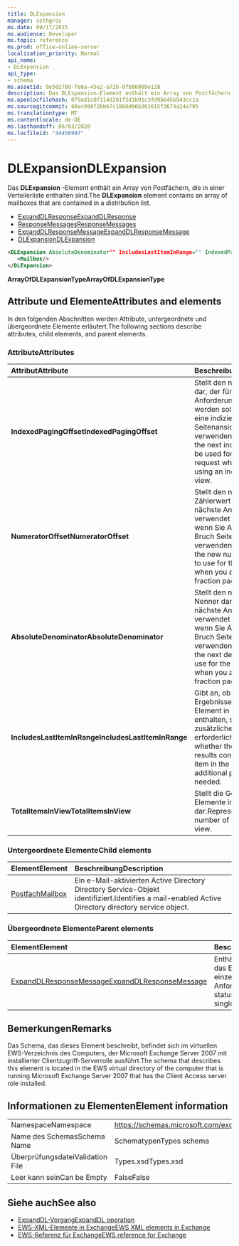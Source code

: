 ```yaml
---
title: DLExpansion
manager: sethgros
ms.date: 09/17/2015
ms.audience: Developer
ms.topic: reference
ms.prod: office-online-server
localization_priority: Normal
api_name:
- DLExpansion
api_type:
- schema
ms.assetid: 9e50278d-fe6a-45e2-a72b-0fb06809e128
description: Das DLExpansion-Element enthält ein Array von Postfächern, die in einer Verteilerliste enthalten sind.
ms.openlocfilehash: 079ad1c0f114d201f5d1b91c3fd9bb45b943cc1a
ms.sourcegitcommit: 88ec988f2bb67c1866d06b361615f3674a24e795
ms.translationtype: MT
ms.contentlocale: de-DE
ms.lasthandoff: 06/03/2020
ms.locfileid: "44456997"
---
```

# <a name="dlexpansion"></a><span data-ttu-id="bb30b-103">DLExpansion</span><span class="sxs-lookup"><span data-stu-id="bb30b-103">DLExpansion</span></span>

<span data-ttu-id="bb30b-104">Das **DLExpansion** -Element enthält ein Array von Postfächern, die in einer Verteilerliste enthalten sind.</span><span class="sxs-lookup"><span data-stu-id="bb30b-104">The **DLExpansion** element contains an array of mailboxes that are contained in a distribution list.</span></span> 
  
- [<span data-ttu-id="bb30b-105">ExpandDLResponse</span><span class="sxs-lookup"><span data-stu-id="bb30b-105">ExpandDLResponse</span></span>](expanddlresponse.md) 
- [<span data-ttu-id="bb30b-106">ResponseMessages</span><span class="sxs-lookup"><span data-stu-id="bb30b-106">ResponseMessages</span></span>](responsemessages.md) 
- [<span data-ttu-id="bb30b-107">ExpandDLResponseMessage</span><span class="sxs-lookup"><span data-stu-id="bb30b-107">ExpandDLResponseMessage</span></span>](expanddlresponsemessage.md)
- [<span data-ttu-id="bb30b-108">DLExpansion</span><span class="sxs-lookup"><span data-stu-id="bb30b-108">DLExpansion</span></span>](dlexpansion.md)
  
```xml
<DLExpansion AbsoluteDenominator"" IncludesLastItemInRange="" IndexedPagingOffset="" NumeratorOffset="" TotalItemsInView="">
   <Mailbox/>
</DLExpansion>
```

 <span data-ttu-id="bb30b-109">**ArrayOfDLExpansionType**</span><span class="sxs-lookup"><span data-stu-id="bb30b-109">**ArrayOfDLExpansionType**</span></span>
## <a name="attributes-and-elements"></a><span data-ttu-id="bb30b-110">Attribute und Elemente</span><span class="sxs-lookup"><span data-stu-id="bb30b-110">Attributes and elements</span></span>

<span data-ttu-id="bb30b-111">In den folgenden Abschnitten werden Attribute, untergeordnete und übergeordnete Elemente erläutert.</span><span class="sxs-lookup"><span data-stu-id="bb30b-111">The following sections describe attributes, child elements, and parent elements.</span></span>
  
### <a name="attributes"></a><span data-ttu-id="bb30b-112">Attribute</span><span class="sxs-lookup"><span data-stu-id="bb30b-112">Attributes</span></span>

|<span data-ttu-id="bb30b-113">**Attribut**</span><span class="sxs-lookup"><span data-stu-id="bb30b-113">**Attribute**</span></span>|<span data-ttu-id="bb30b-114">**Beschreibung**</span><span class="sxs-lookup"><span data-stu-id="bb30b-114">**Description**</span></span>|
|:-----|:-----|
|<span data-ttu-id="bb30b-115">**IndexedPagingOffset**</span><span class="sxs-lookup"><span data-stu-id="bb30b-115">**IndexedPagingOffset**</span></span> <br/> |<span data-ttu-id="bb30b-116">Stellt den nächsten Index dar, der für die nächste Anforderung verwendet werden soll, wenn Sie eine indizierte Seitenansicht verwenden.</span><span class="sxs-lookup"><span data-stu-id="bb30b-116">Represents the next index that should be used for the next request when you are using an indexed page view.</span></span>  <br/> |
|<span data-ttu-id="bb30b-117">**NumeratorOffset**</span><span class="sxs-lookup"><span data-stu-id="bb30b-117">**NumeratorOffset**</span></span> <br/> |<span data-ttu-id="bb30b-118">Stellt den neuen Zählerwert dar, der für die nächste Anforderung verwendet werden soll, wenn Sie Ansichten mit Bruch Seiten verwenden.</span><span class="sxs-lookup"><span data-stu-id="bb30b-118">Represents the new numerator value to use for the next request when you are using fraction page views.</span></span>  <br/> |
|<span data-ttu-id="bb30b-119">**AbsoluteDenominator**</span><span class="sxs-lookup"><span data-stu-id="bb30b-119">**AbsoluteDenominator**</span></span> <br/> |<span data-ttu-id="bb30b-120">Stellt den nächsten Nenner dar, der für die nächste Anforderung verwendet werden soll, wenn Sie Ansichten mit Bruch Seiten verwenden.</span><span class="sxs-lookup"><span data-stu-id="bb30b-120">Represents the next denominator to use for the next request when you are using fraction page views.</span></span>  <br/> |
|<span data-ttu-id="bb30b-121">**IncludesLastItemInRange**</span><span class="sxs-lookup"><span data-stu-id="bb30b-121">**IncludesLastItemInRange**</span></span> <br/> |<span data-ttu-id="bb30b-122">Gibt an, ob die aktuellen Ergebnisse das letzte Element in der Abfrage enthalten, sodass kein zusätzliches Paging erforderlich ist.</span><span class="sxs-lookup"><span data-stu-id="bb30b-122">Indicates whether the current results contain the last item in the query so that additional paging is not needed.</span></span>  <br/> |
|<span data-ttu-id="bb30b-123">**TotalItemsInView**</span><span class="sxs-lookup"><span data-stu-id="bb30b-123">**TotalItemsInView**</span></span> <br/> |<span data-ttu-id="bb30b-124">Stellt die Gesamtzahl der Elemente in der Ansicht dar.</span><span class="sxs-lookup"><span data-stu-id="bb30b-124">Represents the total number of items in the view.</span></span>  <br/> |
   
### <a name="child-elements"></a><span data-ttu-id="bb30b-125">Untergeordnete Elemente</span><span class="sxs-lookup"><span data-stu-id="bb30b-125">Child elements</span></span>

|<span data-ttu-id="bb30b-126">**Element**</span><span class="sxs-lookup"><span data-stu-id="bb30b-126">**Element**</span></span>|<span data-ttu-id="bb30b-127">**Beschreibung**</span><span class="sxs-lookup"><span data-stu-id="bb30b-127">**Description**</span></span>|
|:-----|:-----|
|[<span data-ttu-id="bb30b-128">Postfach</span><span class="sxs-lookup"><span data-stu-id="bb30b-128">Mailbox</span></span>](mailbox.md) <br/> |<span data-ttu-id="bb30b-129">Ein e-Mail-aktivierten Active Directory Directory Service-Objekt identifiziert.</span><span class="sxs-lookup"><span data-stu-id="bb30b-129">Identifies a mail-enabled Active Directory directory service object.</span></span>  <br/> |
   
### <a name="parent-elements"></a><span data-ttu-id="bb30b-130">Übergeordnete Elemente</span><span class="sxs-lookup"><span data-stu-id="bb30b-130">Parent elements</span></span>

|<span data-ttu-id="bb30b-131">**Element**</span><span class="sxs-lookup"><span data-stu-id="bb30b-131">**Element**</span></span>|<span data-ttu-id="bb30b-132">**Beschreibung**</span><span class="sxs-lookup"><span data-stu-id="bb30b-132">**Description**</span></span>|
|:-----|:-----|
|[<span data-ttu-id="bb30b-133">ExpandDLResponseMessage</span><span class="sxs-lookup"><span data-stu-id="bb30b-133">ExpandDLResponseMessage</span></span>](expanddlresponsemessage.md) <br/> |<span data-ttu-id="bb30b-134">Enthält den Status und das Ergebnis einer einzelnen ExpandDL-Anforderung.</span><span class="sxs-lookup"><span data-stu-id="bb30b-134">Contains the status and result of a single ExpandDL request.</span></span>  <br/> |
   
## <a name="remarks"></a><span data-ttu-id="bb30b-135">Bemerkungen</span><span class="sxs-lookup"><span data-stu-id="bb30b-135">Remarks</span></span>

<span data-ttu-id="bb30b-136">Das Schema, das dieses Element beschreibt, befindet sich im virtuellen EWS-Verzeichnis des Computers, der Microsoft Exchange Server 2007 mit installierter Clientzugriff-Serverrolle ausführt.</span><span class="sxs-lookup"><span data-stu-id="bb30b-136">The schema that describes this element is located in the EWS virtual directory of the computer that is running Microsoft Exchange Server 2007 that has the Client Access server role installed.</span></span>
  
## <a name="element-information"></a><span data-ttu-id="bb30b-137">Informationen zu Elementen</span><span class="sxs-lookup"><span data-stu-id="bb30b-137">Element information</span></span>

|||
|:-----|:-----|
|<span data-ttu-id="bb30b-138">Namespace</span><span class="sxs-lookup"><span data-stu-id="bb30b-138">Namespace</span></span>  <br/> |https://schemas.microsoft.com/exchange/services/2006/types  <br/> |
|<span data-ttu-id="bb30b-139">Name des Schemas</span><span class="sxs-lookup"><span data-stu-id="bb30b-139">Schema Name</span></span>  <br/> |<span data-ttu-id="bb30b-140">Schematypen</span><span class="sxs-lookup"><span data-stu-id="bb30b-140">Types schema</span></span>  <br/> |
|<span data-ttu-id="bb30b-141">Überprüfungsdatei</span><span class="sxs-lookup"><span data-stu-id="bb30b-141">Validation File</span></span>  <br/> |<span data-ttu-id="bb30b-142">Types.xsd</span><span class="sxs-lookup"><span data-stu-id="bb30b-142">Types.xsd</span></span>  <br/> |
|<span data-ttu-id="bb30b-143">Leer kann sein</span><span class="sxs-lookup"><span data-stu-id="bb30b-143">Can be Empty</span></span>  <br/> |<span data-ttu-id="bb30b-144">False</span><span class="sxs-lookup"><span data-stu-id="bb30b-144">False</span></span>  <br/> |
   
## <a name="see-also"></a><span data-ttu-id="bb30b-145">Siehe auch</span><span class="sxs-lookup"><span data-stu-id="bb30b-145">See also</span></span>

- [<span data-ttu-id="bb30b-146">ExpandDL-Vorgang</span><span class="sxs-lookup"><span data-stu-id="bb30b-146">ExpandDL operation</span></span>](expanddl-operation.md)
- [<span data-ttu-id="bb30b-147">EWS-XML-Elemente in Exchange</span><span class="sxs-lookup"><span data-stu-id="bb30b-147">EWS XML elements in Exchange</span></span>](ews-xml-elements-in-exchange.md) 
- [<span data-ttu-id="bb30b-148">EWS-Referenz für Exchange</span><span class="sxs-lookup"><span data-stu-id="bb30b-148">EWS reference for Exchange</span></span>](ews-reference-for-exchange.md)

